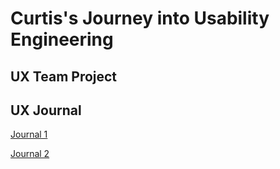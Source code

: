 # Curtis's Journey into Usability Engineering 


## UX Team Project


## UX Journal

[Journal 1](https://usabilityengineering.github.io/ux-portfolio-cbfiggins/j01/)

[Journal 2](https://usabilityengineering.github.io/ux-portfolio-cbfiggins/j02/)
